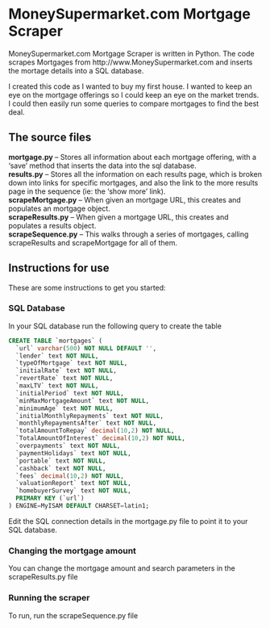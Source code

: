 <h1>MoneySupermarket.com Mortgage Scraper</h1>
MoneySupermarket.com Mortgage Scraper is written in Python. The code scrapes Mortgages from http://www.MoneySupermarket.com and inserts the mortage details into a SQL database.

I created this code as I wanted to buy my first house. I wanted to keep an eye on the mortgage offerings so I could keep an eye on the market trends. I could then easily run some queries to compare mortgages to find the best deal.
 
<h2>The source files</h2>
<b>mortgage.py</b> – Stores all information about each mortgage offering, with a ‘save’ method that inserts the data into the sql database.<br />
<b>results.py</b> – Stores all the information on each results page, which is broken down into links for specific mortgages, and also the link to the more results page in the sequence (ie: the ‘show more’ link).<br />
<b>scrapeMortgage.py</b> – When given an mortgage URL, this creates and populates an mortgage object.<br />
<b>scrapeResults.py</b> – When given a mortgage URL, this creates and populates a results object.<br />
<b>scrapeSequence.py</b> – This walks through a series of mortgages, calling scrapeResults and scrapeMortgage for all of them.<br />

<h2>Instructions for use</h2>
These are some instructions to get you started:
<h3>SQL Database</h3>
In your SQL database run the following query to create the table<br />

```sql
CREATE TABLE `mortgages` (
  `url` varchar(500) NOT NULL DEFAULT '',
  `lender` text NOT NULL,
  `typeOfMortgage` text NOT NULL,
  `initialRate` text NOT NULL,
  `revertRate` text NOT NULL,
  `maxLTV` text NOT NULL,
  `initialPeriod` text NOT NULL,
  `minMaxMortgageAmount` text NOT NULL,
  `minimumAge` text NOT NULL,
  `initialMonthlyRepayments` text NOT NULL,
  `monthlyRepaymentsAfter` text NOT NULL,
  `totalAmountToRepay` decimal(10,2) NOT NULL,
  `TotalAmountOfInterest` decimal(10,2) NOT NULL,
  `overpayments` text NOT NULL,
  `paymentHolidays` text NOT NULL,
  `portable` text NOT NULL,
  `cashback` text NOT NULL,
  `fees` decimal(10,2) NOT NULL,
  `valuationReport` text NOT NULL,
  `homebuyerSurvey` text NOT NULL,
  PRIMARY KEY (`url`)
) ENGINE=MyISAM DEFAULT CHARSET=latin1;
```

Edit the SQL connection details in the mortgage.py file to point it to your SQL database.

<h3>Changing the mortgage amount</h3>
You can change the mortgage amount and search parameters in the scrapeResults.py file

<h3>Running the scraper</h3>
To run, run the scrapeSequence.py file